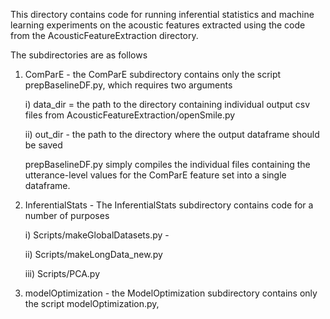 This directory contains code for running inferential statistics and machine learning experiments on the acoustic features extracted using the code from the AcousticFeatureExtraction directory.

The subdirectories are as follows

1)  ComParE - the ComParE subdirectory contains only the script prepBaselineDF.py, which requires two arguments
    
    i) data_dir = the path to the directory containing individual output csv files from AcousticFeatureExtraction/openSmile.py
    
    ii) out_dir - the path to the directory where the output dataframe should be saved
    
    prepBaselineDF.py simply compiles the individual files containing the utterance-level values for the ComParE feature set into a single dataframe.
    
2)  InferentialStats - The InferentialStats subdirectory contains code for a number of purposes
    
    i)  Scripts/makeGlobalDatasets.py -
    
    ii) Scripts/makeLongData_new.py
    
    iii) Scripts/PCA.py
    
3)  modelOptimization - the ModelOptimization subdirectory contains only the script modelOptimization.py, 
